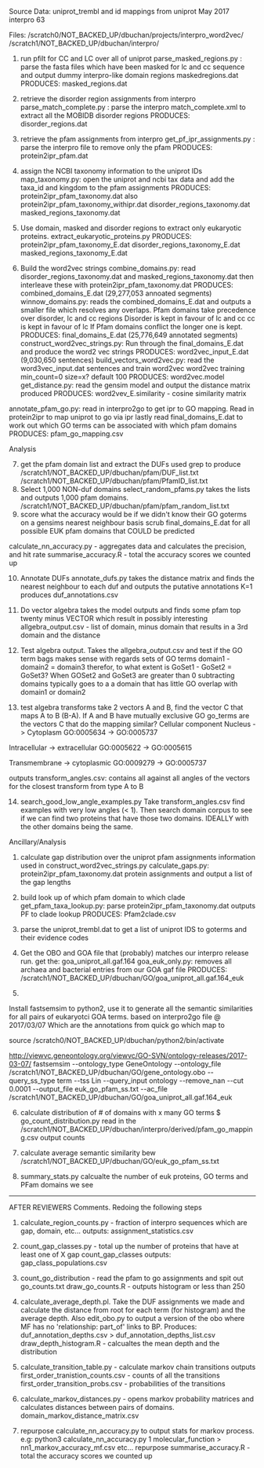 Source Data:
uniprot_trembl and id mappings from uniprot May 2017
interpro 63

Files:
/scratch0/NOT_BACKED_UP/dbuchan/projects/interpro_word2vec/
/scratch1/NOT_BACKED_UP/dbuchan/interpro/

1) run pfilt for CC and LC over all of uniprot
parse_masked_regions.py : parse the fasta files which have been masked for lc
                          and cc sequence and output dummy interpro-like
                          domain regions maskedregions.dat
                          PRODUCES: masked_regions.dat
2) retrieve the disorder region assignments from interpro
parse_match_complete.py : parse the interpro match_complete.xml to extract all
                          the MOBIDB disorder regions
                          PRODUCES: disorder_regions.dat
3) retrieve the pfam assignments from interpro
get_pf_ipr_assignments.py : parse the interpro file to remove only the pfam
                            PRODUCES: protein2ipr_pfam.dat
4) assign the NCBI taxonomy information to the uniprot IDs
map_taxonomy.py: open the uniprot and ncbi tax data and add the taxa_id and
              kingdom to the pfam assignments
              PRODUCES: protein2ipr_pfam_taxonomy.dat also protein2ipr_pfam_taxonomy_withipr.dat
                        disorder_regions_taxonomy.dat
                        masked_regions_taxonomy.dat

5) Use domain, masked and disorder regions to extract only eukaryotic proteins.
  extract_eukaryotic_proteins.py
    PRODUCES: protein2ipr_pfam_taxonomy_E.dat
              disorder_regions_taxonomy_E.dat
              masked_regions_taxonomy_E.dat
              
6) Build the word2vec strings
combine_domains.py: read disorder_regions_taxonomy.dat and
                    masked_regions_taxonomy.dat then interleave these with
                    protein2ipr_pfam_taxonomy.dat
                    PRODUCES: combined_domains_E.dat (29,277,053 annoated segments)
winnow_domains.py: reads the combined_domains_E.dat and outputs a smaller
                   file which resolves any overlaps.
                   Pfam domains take precedence over disorder, lc and cc regions
                   Disorder is kept in favour of lc and cc
                   cc is kept in favour of lc
                   If Pfam domains conflict the longer one is kept.
                   PRODUCES: final_domains_E.dat (25,776,649 annotated segments)
construct_word2vec_strings.py: Run through the final_domains_E.dat and produce
                               the word2 vec strings
                               PRODUCES: word2vec_input_E.dat
                                         (9,030,650 sentences)
build_vectors_word2vec.py: read the word3vec_input.dat sentences and train
                           word2vec
    word2vec training min_count=0
                  size=x? default 100
                        PRODUCES: word2vec.model
get_distance.py: read the gensim model and output the distance matrix produced
                  PRODUCES: word2vev_E.similarity - cosine similarity matrix

annotate_pfam_go.py: read in interpro2go to get ipr to GO mapping. Read in
                     protein2ipr to map uniprot to go via ipr lastly read
                     final_domains_E.dat to work out which GO terms can be
                     associated with which pfam domains
                     PRODUCES: pfam_go_mapping.csv

Analysis

7) get the pfam domain list and extract the DUFs
used grep to produce
/scratch1/NOT_BACKED_UP/dbuchan/pfam/DUF_list.txt
/scratch1/NOT_BACKED_UP/dbuchan/pfam/PfamID_list.txt
8) Select 1,000 NON-duf domains
select_random_pfams.py takes the lists and outputs 1,000 pfam domains.
/scratch1/NOT_BACKED_UP/dbuchan/pfam/pfam_random_list.txt
9) score what the accuracy would be if we didn't know their GO goterms on a gensims nearest neighbour basis
scrub final_domains_E.dat for all possible EUK pfam domains that COULD be predicted


calculate_nn_accuracy.py - aggregates data and calculates the precision, and hit rate
summarise_accuracy.R - total the accuracy scores we counted up


10) Annotate DUFs
annotate_dufs.py takes the distance matrix and finds the nearest neighbour to each duf and
outputs the putative annotations K=1
produces duf_annotations.csv

11) Do vector algebra
takes the model outputs and finds some pfam top twenty minus VECTOR which result
in possibly interesting
allgebra_output.csv - list of domain, minus domain that results in a 3rd domain and the distance


12) Test algebra output.
Takes the allgebra_output.csv and test if the GO term bags makes sense with
regards sets of GO terms domain1 -domain2 = domain3 therefor, to what extent
is GoSet1 - GoSet2 = GoSet3?
When GOSet2 and GoSet3 are greater than 0 subtracting domains typically goes to a a domain that has little GO overlap with domain1 or domain2

13) test algebra transforms
take 2 vectors A and B, find the vector C that maps A to B (B-A). If A and B have mutually exclusive GO go_terms are
the vectors C that do the mapping similar?
Cellular component
Nucleus -> Cytoplasm
GO:0005634 -> GO:0005737

Intracellular -> extracellular
GO:0005622 -> GO:0005615

Transmembrane -> cytoplasmic
GO:0009279 -> GO:0005737

outputs transform_angles.csv: contains all against all angles of the vectors for the closest transform from type A to B


14) search_good_low_angle_examples.py
Take transform_angles.csv find examples with very low angles (< 1). Then search domain corpus to see if we
can find two proteins that have those two domains. IDEALLY with the other domains being the same.


Ancillary/Analysis
1) calculate gap distribution over the uniprot pfam assignments information
used in construct_word2vec_strings.py
calculate_gaps.py: protein2ipr_pfam_taxonomy.dat protein assignments and
                   output a list of the gap lengths

2) build look up of which pfam domain to which clade
get_pfam_taxa_lookup.py: parse protein2ipr_pfam_taxonomy.dat outputs PF to clade lookup
        PRODUCES: Pfam2clade.csv
3) parse the uniprot_trembl.dat to get a list of uniprot IDS to goterms and
their evidence codes
4) Get the OBO and GOA file that (probably) matches our interpro release
run.
get the: goa_uniprot_all.gaf.164
goa_euk_only.py: removes all archaea and bacterial entries from our GOA gaf file
                 PRODUCES: /scratch1/NOT_BACKED_UP/dbuchan/GO/goa_uniprot_all.gaf.164_euk
5)
Install fastsemsim to python2, use it to generate all the semantic similarities
for all pairs of eukaryotci GOA terms. based on interpro2go file @ 2017/03/07
Which are the annotations from quick go which map to

source /scratch0/NOT_BACKED_UP/dbuchan/python2/bin/activate

http://viewvc.geneontology.org/viewvc/GO-SVN/ontology-releases/2017-03-07/
fastsemsim --ontology_type GeneOntology --ontology_file /scratch1/NOT_BACKED_UP/dbuchan/GO/gene_ontology.obo --query_ss_type term --tss Lin --query_input ontology --remove_nan --cut 0.0001  --output_file euk_go_pfam_ss.txt --ac_file /scratch1/NOT_BACKED_UP/dbuchan/GO/goa_uniprot_all.gaf.164_euk

6) calculate distribution of # of domains with x many GO terms
$ go_count_distribution.py
read in the /scratch1/NOT_BACKED_UP/dbuchan/interpro/derived/pfam_go_mapping.csv
output counts

7) calculate average semantic similarity bew
/scratch1/NOT_BACKED_UP/dbuchan/GO/euk_go_pfam_ss.txt

8) summary_stats.py
calcualte the number of euk proteins, GO terms and PFam domains we see


----------------------------

AFTER REVIEWERS Comments. Redoing the following steps

1) calculate_region_counts.py - fraction of interpro sequences which are gap, domain, etc...
    outputs: assignment_statistics.csv
2) count_gap_classes.py - total up the number of proteins that have at least one of X gap count_gap_classes
    outputs: gap_class_populations.csv
3) count_go_distribution - read the pfam to go assignments and spit out
      go_counts.txt
   draw_go_counts.R - outputs histogram or less than 250
4) calculate_average_depth.pl. Take the DUF assignments we made and calculate the distance from root for each term (for histogram) and the average depth.  Also edit_obo.py to output a version of the obo where MF has no 'relationship: part_of' links to BP. Produces: duf_annotation_depths.csv > duf_annotation_depths_list.csv
draw_depth_histogram.R - calcualtes the mean depth and the distribution

5) calculate_transition_table.py - calculate markov chain transitions outputs
  first_order_tranistion_counts.csv - counts of all the transitions
  first_order_transition_probs.csv - probabilities of the transitions
7) calculate_markov_distances.py - opens markov probability matrices and calculates distances between pairs of domains.
   domain_markov_distance_matrix.csv
8) repurpose calculate_nn_accuracy.py to output stats for markov process.
    e.g: python3 calculate_nn_accuracy.py 1 molecular_function > nn1_markov_accuracy_mf.csv
      etc...
   repurpose summarise_accuracy.R - total the accuracy scores we counted up
